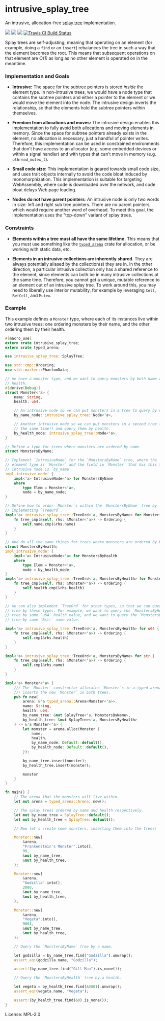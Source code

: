 # intrusive_splay_tree

An intrusive, allocation-free [splay tree] implementation.

[![](https://docs.rs/intrusive_splay_tree/badge.svg)](https://docs.rs/intrusive_splay_tree/)
[![](https://img.shields.io/crates/v/intrusive_splay_tree.svg)](https://crates.io/crates/intrusive_splay_tree)
[![](https://img.shields.io/crates/d/intrusive_splay_tree.svg)](https://crates.io/crates/intrusive_splay_tree)
[![Travis CI Build Status](https://travis-ci.org/fitzgen/intrusive_splay_tree.svg?branch=master)](https://travis-ci.org/fitzgen/intrusive_splay_tree)

Splay trees are self-adjusting, meaning that operating on an element (for
example, doing a `find` or an `insert`) rebalances the tree in such a way
that the element becomes the root. This means that subsequent operations on
that element are *O(1)* as long as no other element is operated on in the
meantime.

### Implementation and Goals

* **Intrusive:** The space for the subtree pointers is stored *inside* the
element type. In non-intrusive trees, we would have a node type that
contains the subtree pointers and either a pointer to the element or we
would move the element into the node. The intrusive design inverts the
relationship, so that the elements hold the subtree pointers within
themselves.

* **Freedom from allocations and moves:** The intrusive design enables this
implementation to fully avoid both allocations and moving elements in
memory. Since the space for subtree pointers already exists in the element,
no allocation is necessary, just a handful of pointer writes. Therefore,
this implementation can be used in constrained environments that don't have
access to an allocator (e.g. some embedded devices or within a signal
handler) and with types that can't move in memory (e.g. `pthread_mutex_t`).

* **Small code size:** This implementation is geared towards small code
size, and uses trait objects internally to avoid the code bloat induced by
monomorphization. This implementation is suitable for targeting WebAssembly,
where code is downloaded over the network, and code bloat delays Web page
loading.

* **Nodes do not have parent pointers**: An intrusive node is only two words
in size: left and right sub tree pointers. There are no parent pointers,
which would require another word of overhead. To meet this goal, the
implementation uses the "top-down" variant of splay trees.

[splay tree]: https://en.wikipedia.org/wiki/Splay_tree
[paper]: http://www.cs.cmu.edu/~sleator/papers/self-adjusting.pdf

### Constraints

* **Elements within a tree must all have the same lifetime.** This means
that you must use something like the [`typed_arena`][arena] crate for
allocation, or be working with static data, etc.

* **Elements in an intrusive collections are inherently shared.** They are
always potentially aliased by the collection(s) they are in. In the other
direction, a particular intrusive collection only has a shared reference to
the element, since elements can both be in many intrusive collections at the
same time. Therefore, you cannot get a unique, mutable reference to an
element out of an intrusive splay tree. To work around this, you may need to
liberally use interior mutability, for example by leveraging `Cell`,
`RefCell`, and `Mutex`.

[arena]: https://crates.io/crates/typed-arena

### Example

This example defines a `Monster` type, where each of its instances live
within two intrusive trees: one ordering monsters by their name, and the
other ordering them by their health.

```rust
#[macro_use]
extern crate intrusive_splay_tree;
extern crate typed_arena;

use intrusive_splay_tree::SplayTree;

use std::cmp::Ordering;
use std::marker::PhantomData;

// We have a monster type, and we want to query monsters by both name and
// health.
#[derive(Debug)]
struct Monster<'a> {
    name: String,
    health: u64,

    // An intrusive node so we can put monsters in a tree to query by name.
    by_name_node: intrusive_splay_tree::Node<'a>,

    // Another intrusive node so we can put monsters in a second tree (at
    // the same time!) and query them by health.
    by_health_node: intrusive_splay_tree::Node<'a>,
}

// Define a type for trees where monsters are ordered by name.
struct MonstersByName;

// Implement `IntrusiveNode` for the `MonstersByName` tree, where the
// element type is `Monster` and the field in `Monster` that has this tree's
// intrusive node is `by_name`.
impl_intrusive_node! {
    impl<'a> IntrusiveNode<'a> for MonstersByName
    where
        type Elem = Monster<'a>,
        node = by_name_node;
}

// Define how to order `Monster`s within the `MonstersByName` tree by
// implementing `TreeOrd`.
impl<'a> intrusive_splay_tree::TreeOrd<'a, MonstersByName> for Monster<'a> {
    fn tree_cmp(&self, rhs: &Monster<'a>) -> Ordering {
        self.name.cmp(&rhs.name)
    }
}

// And do all the same things for trees where monsters are ordered by health...
struct MonstersByHealth;
impl_intrusive_node! {
    impl<'a> IntrusiveNode<'a> for MonstersByHealth
    where
        type Elem = Monster<'a>,
        node = by_health_node;
}
impl<'a> intrusive_splay_tree::TreeOrd<'a, MonstersByHealth> for Monster<'a> {
    fn tree_cmp(&self, rhs: &Monster<'a>) -> Ordering {
        self.health.cmp(&rhs.health)
    }
}

// We can also implement `TreeOrd` for other types, so that we can query the
// tree by these types. For example, we want to query the `MonstersByHealth`
// tree by some `u64` health value, and we want to query the `MonstersByName`
// tree by some `&str` name value.

impl<'a> intrusive_splay_tree::TreeOrd<'a, MonstersByHealth> for u64 {
    fn tree_cmp(&self, rhs: &Monster<'a>) -> Ordering {
        self.cmp(&rhs.health)
    }
}

impl<'a> intrusive_splay_tree::TreeOrd<'a, MonstersByName> for str {
    fn tree_cmp(&self, rhs: &Monster<'a>) -> Ordering {
        self.cmp(&rhs.name)
    }
}

impl<'a> Monster<'a> {
    /// The `Monster` constructor allocates `Monster`s in a typed arena, and
    /// inserts the new `Monster` in both trees.
    pub fn new(
        arena: &'a typed_arena::Arena<Monster<'a>>,
        name: String,
        health: u64,
        by_name_tree: &mut SplayTree<'a, MonstersByName>,
        by_health_tree: &mut SplayTree<'a, MonstersByHealth>
    ) -> &'a Monster<'a> {
        let monster = arena.alloc(Monster {
            name,
            health,
            by_name_node: Default::default(),
            by_health_node: Default::default(),
        });

        by_name_tree.insert(monster);
        by_health_tree.insert(monster);

        monster
    }
}

fn main() {
    // The arena that the monsters will live within.
    let mut arena = typed_arena::Arena::new();

    // The splay trees ordered by name and health respectively.
    let mut by_name_tree = SplayTree::default();
    let mut by_health_tree = SplayTree::default();

    // Now let's create some monsters, inserting them into the trees!

    Monster::new(
        &arena,
        "Frankenstein's Monster".into(),
        99,
        &mut by_name_tree,
        &mut by_health_tree,
    );

    Monster::new(
        &arena,
        "Godzilla".into(),
        2000,
        &mut by_name_tree,
        &mut by_health_tree,
    );

    Monster::new(
        &arena,
        "Vegeta".into(),
        9001,
        &mut by_name_tree,
        &mut by_health_tree,
    );

    // Query the `MonstersByName` tree by a name.

    let godzilla = by_name_tree.find("Godzilla").unwrap();
    assert_eq!(godzilla.name, "Godzilla");

    assert!(by_name_tree.find("Gill-Man").is_none());

    // Query the `MonstersByHealth` tree by a health.

    let vegeta = by_health_tree.find(&9001).unwrap();
    assert_eq!(vegeta.name, "Vegeta");

    assert!(by_health_tree.find(&0).is_none());
}
```

License: MPL-2.0

